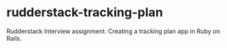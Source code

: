 # rudderstack-tracking-plan
Rudderstack Interview assignment. Creating a tracking plan app in Ruby on Rails.
